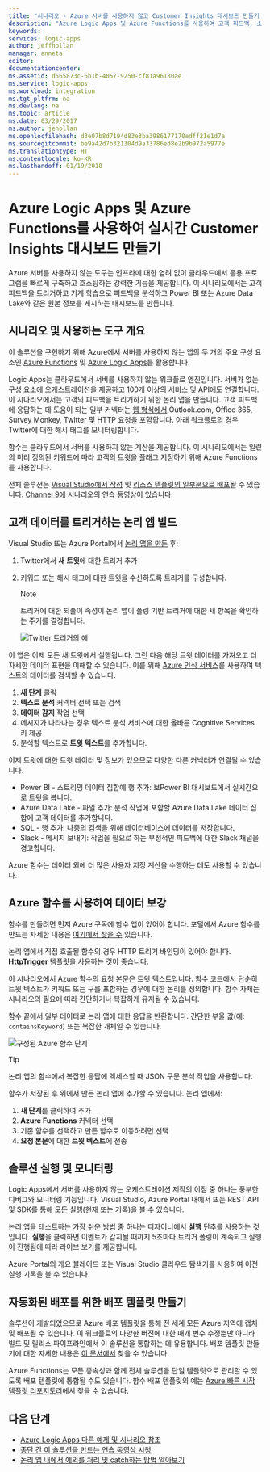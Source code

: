 ```yaml
---
title: "시나리오 - Azure 서버를 사용하지 않고 Customer Insights 대시보드 만들기 | Microsoft Docs"
description: "Azure Logic Apps 및 Azure Functions를 사용하여 고객 피드백, 소셜 데이터 등을 관리하는 대시보드를 구축할 수 있는 방법의 예입니다."
keywords: 
services: logic-apps
author: jeffhollan
manager: anneta
editor: 
documentationcenter: 
ms.assetid: d565873c-6b1b-4057-9250-cf81a96180ae
ms.service: logic-apps
ms.workload: integration
ms.tgt_pltfrm: na
ms.devlang: na
ms.topic: article
ms.date: 03/29/2017
ms.author: jehollan
ms.openlocfilehash: d3e07b8d7194d83e3ba3986177170edff21e1d7a
ms.sourcegitcommit: be9a42d7b321304d9a33786ed8e2b9b972a5977e
ms.translationtype: HT
ms.contentlocale: ko-KR
ms.lasthandoff: 01/19/2018
---
```

# <a name="create-a-real-time-customer-insights-dashboard-with-azure-logic-apps-and-azure-functions"></a>Azure Logic Apps 및 Azure Functions를 사용하여 실시간 Customer Insights 대시보드 만들기

Azure 서버를 사용하지 않는 도구는 인프라에 대한 염려 없이 클라우드에서 응용 프로그램을 빠르게 구축하고 호스팅하는 강력한 기능을 제공합니다.  이 시나리오에서는 고객 피드백을 트리거하고 기계 학습으로 피드백을 분석하고 Power BI 또는 Azure Data Lake와 같은 원본 정보를 게시하는 대시보드를 만듭니다.

## <a name="overview-of-the-scenario-and-tools-used"></a>시나리오 및 사용하는 도구 개요

이 솔루션을 구현하기 위해 Azure에서 서버를 사용하지 않는 앱의 두 개의 주요 구성 요소인 [Azure Functions](https://azure.microsoft.com/services/functions/) 및 [Azure Logic Apps](https://azure.microsoft.com/services/logic-apps/)를 활용합니다.

Logic Apps는 클라우드에서 서버를 사용하지 않는 워크플로 엔진입니다.  서버가 없는 구성 요소에 오케스트레이션을 제공하고 100개 이상의 서비스 및 API에도 연결합니다.  이 시나리오에서는 고객의 피드백을 트리거하기 위한 논리 앱을 만듭니다.  고객 피드백에 응답하는 데 도움이 되는 일부 커넥터는 [웹 형식에서](https://blogs.msdn.microsoft.com/logicapps/2017/01/30/calling-a-logic-app-from-an-html-form/) Outlook.com, Office 365, Survey Monkey, Twitter 및 HTTP 요청을 포함합니다.  아래 워크플로의 경우 Twitter에 대한 해시 태그를 모니터링합니다.

함수는 클라우드에서 서버를 사용하지 않는 계산을 제공합니다.  이 시나리오에서는 일련의 미리 정의된 키워드에 따라 고객의 트윗을 플래그 지정하기 위해 Azure Functions를 사용합니다.

전체 솔루션은 [Visual Studio에서 작성](logic-apps-deploy-from-vs.md) 및 [리소스 템플릿의 일부분으로 배포](logic-apps-create-deploy-template.md)될 수 있습니다.  [Channel 9에](http://aka.ms/logicappsdemo) 시나리오의 연습 동영상이 있습니다.

## <a name="build-the-logic-app-to-trigger-on-customer-data"></a>고객 데이터를 트리거하는 논리 앱 빌드

Visual Studio 또는 Azure Portal에서 [논리 앱을 만든](quickstart-create-first-logic-app-workflow.md) 후:

1. Twitter에서 **새 트윗**에 대한 트리거 추가
2. 키워드 또는 해시 태그에 대한 트윗을 수신하도록 트리거를 구성합니다.

   > [!NOTE]
   > 트리거에 대한 되풀이 속성이 논리 앱이 폴링 기반 트리거에 대한 새 항목을 확인하는 주기를 결정합니다.

   ![Twitter 트리거의 예][1]

이 앱은 이제 모든 새 트윗에서 실행됩니다.  그런 다음 해당 트윗 데이터를 가져오고 더 자세한 데이터 표현을 이해할 수 있습니다.  이를 위해 [Azure 인식 서비스](https://azure.microsoft.com/services/cognitive-services/)를 사용하여 텍스트의 데이터를 검색할 수 있습니다.

1. **새 단계** 클릭
1. **텍스트 분석** 커넥터 선택 또는 검색
1. **데이터 감지** 작업 선택
1. 메시지가 나타나는 경우 텍스트 분석 서비스에 대한 올바른 Cognitive Services 키 제공
1. 분석할 텍스트로 **트윗 텍스트**를 추가합니다.

이제 트윗에 대한 트윗 데이터 및 정보가 있으므로 다양한 다른 커넥터가 연결될 수 있습니다.
* Power BI - 스트리밍 데이터 집합에 행 추가: 보Power BI 대시보드에서 실시간으로 트윗을 봅니다.
* Azure Data Lake - 파일 추가: 분석 작업에 포함할 Azure Data Lake 데이터 집합에 고객 데이터를 추가합니다.
* SQL - 행 추가: 나중의 검색을 위해 데이터베이스에 데이터를 저장합니다.
* Slack - 메시지 보내기: 작업을 필요로 하는 부정적인 피드백에 대한 Slack 채널을 경고합니다.

Azure 함수는 데이터 외에 더 많은 사용자 지정 계산을 수행하는 데도 사용할 수 있습니다.

## <a name="enriching-the-data-with-an-azure-function"></a>Azure 함수를 사용하여 데이터 보강

함수를 만들려면 먼저 Azure 구독에 함수 앱이 있어야 합니다.  포털에서 Azure 함수를 만드는 자세한 내용은 [여기에서 찾을 수](../azure-functions/functions-create-first-azure-function-azure-portal.md) 있습니다.

논리 앱에서 직접 호출될 함수의 경우 HTTP 트리거 바인딩이 있어야 합니다.  **HttpTrigger** 템플릿을 사용하는 것이 좋습니다.

이 시나리오에서 Azure 함수의 요청 본문은 트윗 텍스트입니다.  함수 코드에서 단순히 트윗 텍스트가 키워드 또는 구를 포함하는 경우에 대한 논리를 정의합니다.  함수 자체는 시나리오의 필요에 따라 간단하거나 복잡하게 유지될 수 있습니다.

함수 끝에서 일부 데이터로 논리 앱에 대한 응답을 반환합니다.  간단한 부울 값(예: `containsKeyword`) 또는 복잡한 개체일 수 있습니다.

![구성된 Azure 함수 단계][2]

> [!TIP]
> 논리 앱의 함수에서 복잡한 응답에 액세스할 때 JSON 구문 분석 작업을 사용합니다.

함수가 저장된 후 위에서 만든 논리 앱에 추가할 수 있습니다.  논리 앱에서:

1. **새 단계**를 클릭하여 추가
1. **Azure Functions** 커넥터 선택
1. 기존 함수를 선택하고 만든 함수로 이동하려면 선택
1. **요청 본문**에 대한 **트윗 텍스트**에 전송

## <a name="running-and-monitoring-the-solution"></a>솔루션 실행 및 모니터링

Logic Apps에서 서버를 사용하지 않는 오케스트레이션 제작의 이점 중 하나는 풍부한 디버그와 모니터링 기능입니다.  Visual Studio, Azure Portal 내에서 또는 REST API 및 SDK를 통해 모든 실행(현재 또는 기록)을 볼 수 있습니다.

논리 앱을 테스트하는 가장 쉬운 방법 중 하나는 디자이너에서 **실행** 단추를 사용하는 것입니다.  **실행**을 클릭하면 이벤트가 감지될 때까지 5초마다 트리거 폴링이 계속되고 실행이 진행됨에 따라 라이브 보기를 제공합니다.

Azure Portal의 개요 블레이드 또는 Visual Studio 클라우드 탐색기를 사용하여 이전 실행 기록을 볼 수 있습니다.

## <a name="creating-a-deployment-template-for-automated-deployments"></a>자동화된 배포를 위한 배포 템플릿 만들기

솔루션이 개발되었으므로 Azure 배포 템플릿을 통해 전 세계 모든 Azure 지역에 캡처 및 배포될 수 있습니다.  이 워크플로의 다양한 버전에 대한 매개 변수 수정뿐만 아니라 빌드 및 릴리스 파이프라인에서 이 솔루션을 통합하는 데 유용합니다.  배포 템플릿 만들기에 대한 자세한 내용은 [이 문서에서](logic-apps-create-deploy-template.md) 찾을 수 있습니다.

Azure Functions는 모든 종속성과 함께 전체 솔루션을 단일 템플릿으로 관리할 수 있도록 배포 템플릿에 통합될 수도 있습니다.  함수 배포 템플릿의 예는 [Azure 빠른 시작 템플릿 리포지토리](https://github.com/Azure/azure-quickstart-templates/tree/master/101-function-app-create-dynamic)에서 찾을 수 있습니다.

## <a name="next-steps"></a>다음 단계

* [Azure Logic Apps 다른 예제 및 시나리오 참조](logic-apps-examples-and-scenarios.md)
* [종단 간 이 솔루션을 만드는 연습 동영상 시청](http://aka.ms/logicappsdemo)
* [논리 앱 내에서 예외를 처리 및 catch하는 방법 알아보기](logic-apps-exception-handling.md)

<!-- Image References -->
[1]: ./media/logic-apps-scenario-social-serverless/twitter.png
[2]: ./media/logic-apps-scenario-social-serverless/function.png